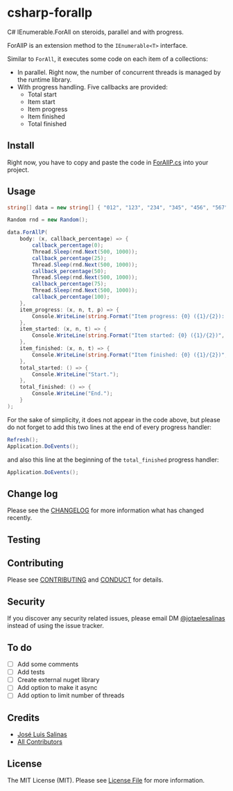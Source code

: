 # csharp-forallp

C# IEnumerable<X>.ForAll on steroids, parallel and with progress.

ForAllP is an extension method to the `IEnumerable<T>` interface.

Similar to `ForAll`, it executes some code on each item of a collections:

- In parallel. Right now, the number of concurrent threads is managed by the runtime library.
- With progress handling. Five callbacks are provided:
	- Total start
	- Item start
	- Item progress
	- Item finished
	- Total finished

## Install

Right now, you have to copy and paste the code in [ForAllP.cs](ForAllP/ForAllP.cs) into your project.

## Usage

```c#
string[] data = new string[] { "012", "123", "234", "345", "456", "567", "678", "789", "890", "901" };

Random rnd = new Random();

data.ForAllP(
	body: (x, callback_percentage) => {
		callback_percentage(0);
		Thread.Sleep(rnd.Next(500, 1000));
		callback_percentage(25);
		Thread.Sleep(rnd.Next(500, 1000));
		callback_percentage(50);
		Thread.Sleep(rnd.Next(500, 1000));
		callback_percentage(75);
		Thread.Sleep(rnd.Next(500, 1000));
		callback_percentage(100);
	},
	item_progress: (x, n, t, p) => {
		Console.WriteLine(string.Format("Item progress: {0} ({1}/{2}): {3:P2}", x.ToString(), n, t, p / 100));
	},
	item_started: (x, n, t) => {
		Console.WriteLine(string.Format("Item started: {0} ({1}/{2})", x.ToString(), n, t));
	},
	item_finished: (x, n, t) => {
		Console.WriteLine(string.Format("Item finished: {0} ({1}/{2})", x.ToString(), n, t));
	},
	total_started: () => {
		Console.WriteLine("Start.");
	},
	total_finished: () => {
		Console.WriteLine("End.");
	}
);
```

For the sake of simplicity, it does not appear in the code above,
but please do not forget to add this two lines at the end of every progress handler:

```c#
Refresh();
Application.DoEvents();
```

and also this line at the beginning of the `total_finished` progress handler:

```c#
Application.DoEvents();
```

## Change log

Please see the [CHANGELOG](CHANGELOG.md) for more information what has changed recently.

## Testing

## Contributing

Please see [CONTRIBUTING](CONTRIBUTING.md) and [CONDUCT](CONDUCT.md) for details.

## Security

If you discover any security related issues, please email DM [@jotaelesalinas](http://twitter.com/jotaelesalinas) instead of using the issue tracker.

## To do

- [ ] Add some comments
- [ ] Add tests
- [ ] Create external nuget library
- [ ] Add option to make it async
- [ ] Add option to limit number of threads

## Credits

- [José Luis Salinas][link-author]
- [All Contributors][link-contributors]

## License

The MIT License (MIT). Please see [License File](LICENSE.md) for more information.

[link-author]: https://github.com/jotaelesalinas
[link-contributors]: ../../contributors

